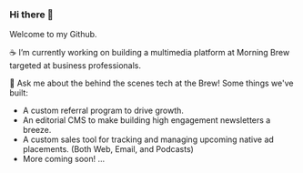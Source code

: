### Hi there 👋

Welcome to my Github.

☕ I’m currently working on building a multimedia platform at Morning Brew targeted at business professionals.


💬 Ask me about the behind the scenes tech at the Brew! Some things we've built:

* A custom referral program to drive growth.
* An editorial CMS to make building high engagement newsletters a breeze.
* A custom sales tool for tracking and managing upcoming native ad placements. (Both Web, Email, and Podcasts)
* More coming soon! ...


<!--
**bharget/bharget** is a ✨ _special_ ✨ repository because its `README.md` (this file) appears on your GitHub profile.

Here are some ideas to get you started:

- 🌱 I’m currently learning ...
- 👯 I’m looking to collaborate on ...
- 🤔 I’m looking for help with ...
- 💬 Ask me about ...
- 📫 How to reach me: ...
- 😄 Pronouns: ...
- ⚡ Fun fact: ...
-->
